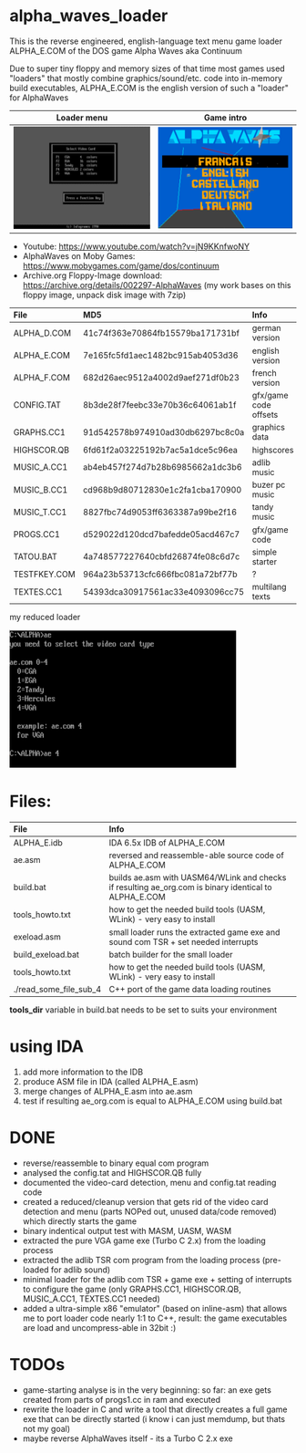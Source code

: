 # alpha_waves_loader

This is the reverse engineered, english-language text menu game loader ALPHA_E.COM of the DOS game Alpha Waves aka Continuum

Due to super tiny floppy and memory sizes of that time most games used "loaders" that mostly combine graphics/sound/etc. code into in-memory build executables, ALPHA_E.COM is the english version of such a "loader" for AlphaWaves

Loader menu | Game intro
--- | ---
![](./images/menu.png "Menu") | ![](./images/intro.png "Intro")
 
- Youtube: https://www.youtube.com/watch?v=jN9KKnfwoNY
- AlphaWaves on Moby Games: https://www.mobygames.com/game/dos/continuum
- Archive.org Floppy-Image download: https://archive.org/details/002297-AlphaWaves (my work bases on this floppy image, unpack disk image with 7zip)

| File         | MD5                               | Info                  | Analysed |                                                  
| :----------- | :-------------------------------- | :-------------------- | -------- |
| ALPHA_D.COM	 |  41c74f363e70864fb15579ba171731bf | german version        | ignored  | 
| ALPHA_E.COM	 |  7e165fc5fd1aec1482bc915ab4053d36 | english version       | 80%      |
| ALPHA_F.COM	 |  682d26aec9512a4002d9aef271df0b23 | french version        | ignored  |
| CONFIG.TAT	 |  8b3de28f7feebc33e70b36c64061ab1f | gfx/game code offsets | 100%     |
| GRAPHS.CC1	 |  91d542578b974910ad30db6297bc8c0a | graphics data         | 5%       |
| HIGHSCOR.QB	 |  6fd61f2a03225192b7ac5a1dce5c96ea | highscores            | 100%     |
| MUSIC_A.CC1	 |  ab4eb457f274d7b28b6985662a1dc3b6 | adlib music           | 0%       |
| MUSIC_B.CC1	 |  cd968b9d80712830e1c2fa1cba170900 | buzer pc music        | 0%       |
| MUSIC_T.CC1	 |  8827fbc74d9053ff6363387a99be2f16 | tandy music           | 0%       |
| PROGS.CC1	   |  d529022d120dcd7bafedde05acd467c7 | gfx/game code         | 1%       |
| TATOU.BAT	   |  4a748577227640cbfd26874fe08c6d7c | simple starter        | ignored  |
| TESTFKEY.COM |	964a23b53713cfc666fbc081a72bf77b | ?                     | ignored  |
| TEXTES.CC1	 |  54393dca30917561ac33e4093096cc75 | multilang texts       | 1%       |

my reduced loader

![My loader](./images/loader.png "My loader")

# Files:

| File              | Info                                                                                                   |
| :---------------- | :----------------------------------------------------------------------------------------------------- |
| ALPHA_E.idb       | IDA 6.5x IDB of ALPHA_E.COM                                                                            |
| ae.asm            | reversed and reassemble-able source code of ALPHA_E.COM                                                |
| build.bat         | builds ae.asm with UASM64/WLink and checks if resulting ae_org.com is binary identical to ALPHA_E.COM  |
| tools_howto.txt   | how to get the needed build tools (UASM, WLink) - very easy to install                                 |
| exeload.asm       | small loader runs the extracted game exe and sound com TSR + set needed interrupts                     |
| build_exeload.bat | batch builder for the small loader                                                                     |
| tools_howto.txt   | how to get the needed build tools (UASM, WLink) - very easy to install                                 |
| ./read_some_file_sub_4   | C++ port of the game data loading routines                                |

 **tools_dir** variable in build.bat needs to be set to suits your environment
 
 # using IDA
 1. add more information to the IDB
 2. produce ASM file in IDA (called ALPHA_E.asm)
 3. merge changes of ALPHA_E.asm into ae.asm
 4. test if resulting ae_org.com is equal to ALPHA_E.COM using build.bat
 
 # DONE
 - reverse/reassemble to binary equal com program
 - analysed the config.tat and HIGHSCOR.QB fully
 - documented the video-card detection, menu and config.tat reading code
 - created a reduced/cleanup version that gets rid of the video card detection and menu (parts NOPed out, unused data/code removed) which directly starts the game
 - binary indentical output test with MASM, UASM, WASM
 - extracted the pure VGA game exe (Turbo C 2.x) from the loading process
 - extracted the adlib TSR com program from the loading process (pre-loaded for adlib sound)
 - minimal loader for the adlib com TSR + game exe + setting of interrupts to configure the game (only GRAPHS.CC1, HIGHSCOR.QB, MUSIC_A.CC1, TEXTES.CC1 needed)
 - added a ultra-simple x86 "emulator" (based on inline-asm) that allows me to port loader code nearly 1:1 to C++, result: the game executables are load and uncompress-able in 32bit :)

 # TODOs
 - game-starting analyse is in the very beginning: so far: an exe gets created from parts of progs1.cc in ram and executed 
 - rewrite the loader in C and write a tool that directly creates a full game exe that can be directly started (i know i can just memdump, but thats not my goal)
 - maybe reverse AlphaWaves itself - its a Turbo C 2.x exe
 
